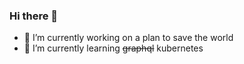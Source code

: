 ### Hi there 👋

 - 🔭 I’m currently working on a plan to save the world
 - 🌱 I’m currently learning ~~graphql~~ kubernetes

<!--
**gallayl/gallayl** is a ✨ _special_ ✨ repository because its `README.md` (this file) appears on your GitHub profile.

Here are some ideas to get you started:



- 👯 I’m looking to collaborate on ...
- 🤔 I’m looking for help with ...

- 📫 How to reach me: ...
- 😄 Pronouns: ...
- ⚡ Fun fact: ...
-->
